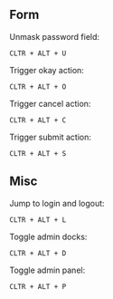 Form
----

Unmask password field:

```
CLTR + ALT + U
```

Trigger okay action:

```
CLTR + ALT + O
```

Trigger cancel action:

```
CLTR + ALT + C
```

Trigger submit action:

```
CLTR + ALT + S
```


Misc
----

Jump to login and logout:

```
CLTR + ALT + L
```

Toggle admin docks:

```
CLTR + ALT + D
```

Toggle admin panel:

```
CLTR + ALT + P
```
